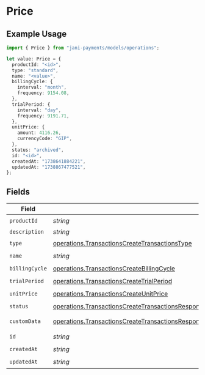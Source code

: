 # Price

## Example Usage

```typescript
import { Price } from "jani-payments/models/operations";

let value: Price = {
  productId: "<id>",
  type: "standard",
  name: "<value>",
  billingCycle: {
    interval: "month",
    frequency: 9154.08,
  },
  trialPeriod: {
    interval: "day",
    frequency: 9191.71,
  },
  unitPrice: {
    amount: 4116.26,
    currencyCode: "GIP",
  },
  status: "archived",
  id: "<id>",
  createdAt: "1738641884221",
  updatedAt: "1738867477521",
};
```

## Fields

| Field                                                                                                                                                                                                            | Type                                                                                                                                                                                                             | Required                                                                                                                                                                                                         | Description                                                                                                                                                                                                      |
| ---------------------------------------------------------------------------------------------------------------------------------------------------------------------------------------------------------------- | ---------------------------------------------------------------------------------------------------------------------------------------------------------------------------------------------------------------- | ---------------------------------------------------------------------------------------------------------------------------------------------------------------------------------------------------------------- | ---------------------------------------------------------------------------------------------------------------------------------------------------------------------------------------------------------------- |
| `productId`                                                                                                                                                                                                      | *string*                                                                                                                                                                                                         | :heavy_check_mark:                                                                                                                                                                                               | N/A                                                                                                                                                                                                              |
| `description`                                                                                                                                                                                                    | *string*                                                                                                                                                                                                         | :heavy_minus_sign:                                                                                                                                                                                               | N/A                                                                                                                                                                                                              |
| `type`                                                                                                                                                                                                           | [operations.TransactionsCreateTransactionsType](../../models/operations/transactionscreatetransactionstype.md)                                                                                                   | :heavy_check_mark:                                                                                                                                                                                               | N/A                                                                                                                                                                                                              |
| `name`                                                                                                                                                                                                           | *string*                                                                                                                                                                                                         | :heavy_check_mark:                                                                                                                                                                                               | N/A                                                                                                                                                                                                              |
| `billingCycle`                                                                                                                                                                                                   | [operations.TransactionsCreateBillingCycle](../../models/operations/transactionscreatebillingcycle.md)                                                                                                           | :heavy_check_mark:                                                                                                                                                                                               | N/A                                                                                                                                                                                                              |
| `trialPeriod`                                                                                                                                                                                                    | [operations.TransactionsCreateTrialPeriod](../../models/operations/transactionscreatetrialperiod.md)                                                                                                             | :heavy_check_mark:                                                                                                                                                                                               | N/A                                                                                                                                                                                                              |
| `unitPrice`                                                                                                                                                                                                      | [operations.TransactionsCreateUnitPrice](../../models/operations/transactionscreateunitprice.md)                                                                                                                 | :heavy_check_mark:                                                                                                                                                                                               | N/A                                                                                                                                                                                                              |
| `status`                                                                                                                                                                                                         | [operations.TransactionsCreateTransactionsResponse200ApplicationJSONResponseBodyItemsStatus](../../models/operations/transactionscreatetransactionsresponse200applicationjsonresponsebodyitemsstatus.md)         | :heavy_check_mark:                                                                                                                                                                                               | N/A                                                                                                                                                                                                              |
| `customData`                                                                                                                                                                                                     | [operations.TransactionsCreateTransactionsResponse200ApplicationJSONResponseBodyItemsCustomData](../../models/operations/transactionscreatetransactionsresponse200applicationjsonresponsebodyitemscustomdata.md) | :heavy_minus_sign:                                                                                                                                                                                               | Any valid JSON value                                                                                                                                                                                             |
| `id`                                                                                                                                                                                                             | *string*                                                                                                                                                                                                         | :heavy_check_mark:                                                                                                                                                                                               | N/A                                                                                                                                                                                                              |
| `createdAt`                                                                                                                                                                                                      | *string*                                                                                                                                                                                                         | :heavy_check_mark:                                                                                                                                                                                               | N/A                                                                                                                                                                                                              |
| `updatedAt`                                                                                                                                                                                                      | *string*                                                                                                                                                                                                         | :heavy_check_mark:                                                                                                                                                                                               | N/A                                                                                                                                                                                                              |